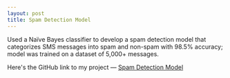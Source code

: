 ```yaml
---
layout: post
title: Spam Detection Model
---
```


Used a Naïve Bayes classifier to develop a spam detection model that categorizes SMS
messages into spam and non-spam with 98.5% accuracy; model was trained on a dataset of 5,000+ messages.


Here's the GitHub link to my project — [Spam Detection Model](https://github.com/tanuK17/ml_projects_23-24/blob/main/TK_Spam_Detection_Model.ipynb)
<br>
